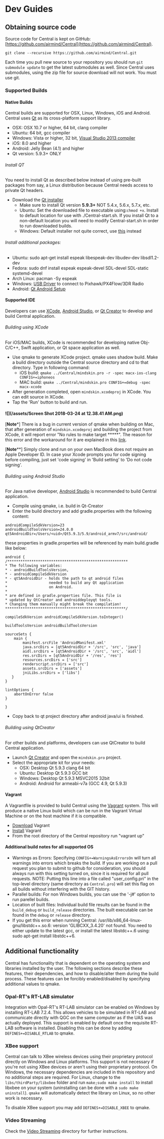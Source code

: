 # Dev Guides

## Obtaining source code

Source code for Central is kept on GitHub: [https://github.com/airmind/Central](https://github.com/airmind/Central).

```
git clone --recursive https://github.com/airmind/Central.git
```

Each time you pull new source to your repository you should run `git submodule update` to get the latest submodules as well. Since Central uses submodules, using the zip file for source download will not work. You must use git.

### Supported Builds

#### Native Builds

Central builds are supported for OSX, Linux, Windows, iOS and Android. Central uses [Qt](http://www.qt.io) as its cross-platform support library.

* OSX: OSX 10.7 or higher, 64 bit, clang compiler
* Ubuntu: 64 bit, gcc compiler
* Windows: Vista or higher, 32 bit, [Visual Studio 2013 compiler](http://www.visualstudio.com/downloads/download-visual-studio-vs#d-express-windows-desktop)
* iOS: 8.0 and higher
* Android: Jelly Bean \(4.1\) and higher
* Qt version: 5.9.3+ ONLY

###### Install QT

You need to install Qt as described below instead of using pre-built packages from say, a Linux distribution because Central needs access to private Qt headers.

* Download the [Qt installer](http://www.qt.io/download-open-source)
  * Make sure to install Qt version **5.9.3+** NOT 5.4.x, 5.6.x, 5.7.x, etc.  
  * Ubuntu: Set the downloaded file to executable using:`chmod +x`. Install to default location for use with ./Central-start.sh. If you install Qt to a non-default location you will need to modify Central-start.sh in order to run downloaded builds.
  * Windows: Default installer not quite correct, use [this](http://download.qt.io/official_releases/qt/5.5/5.5.1/qt-opensource-windows-x86-msvc2013-5.5.1.exe) instead

###### Install additional packages:

* Ubuntu: sudo apt-get install espeak libespeak-dev libudev-dev libsdl1.2-dev
* Fedora: sudo dnf install espeak espeak-devel SDL-devel SDL-static systemd-devel
* Arch Linux: pacman -Sy espeak
* Windows: [USB Driver](http://www.pixhawk.org/firmware/downloads) to connect to Pixhawk/PX4Flow/3DR Radio
* Android: [Qt Android Setup](http://doc.qt.io/qt-5/androidgs.html)

#### Supported IDE

Developers can use [XCode](https://developer.apple.com/xcode/), [Android Studio](https://developer.android.com/studio/index.html), or [Qt Creator](http://doc.qt.io/qtcreator/index.html) to develop and build Central application.

###### Building using XCode

For iOS/MAC builds, XCode is recommended for developing native Obj-C/C++, Swift application, or Qt space application as well.

* Use qmake to generate XCode project. qmake uses shadow build. Make a build directory outside the Central source directory and cd to that directory. Type in following command:
  * iOS build: `qmake ../Central/mindskin.pro -r -spec macx-ios-clang CONFIG+=iphoneos`
  * MAC build: `qmake ../Central/mindskin.pro CONFIG+=debug -spec macx-xcode`
* After generation completed, open `mindskin.xcodeproj` in XCode. You can edit source in XCode.
* Tap the 'Run' button to build and run.

#### ![](/assets/Screen Shot 2018-03-24 at 12.38.41 AM.png)

\[**Note**\*\] There is a bug in current version of qmake when building on Mac, that after generation of  `mindskin.xcodeproj` and building the project from XCode, it will report error "No rules to make target \*\*\*\*\*". The reason for this error and the workaround for it are explained in this [link](http://www.club.mindpx.net/topic/5b102e3f2b3ad01c299b4a72).

\[**Note**\*\*\] Simply clone and run on your own MacBook does not require an Apple Developer ID. In case your Xcode prompts you for code signing before compiling, just set 'code signing' in 'Build setting' to 'Do not code signing'. 



###### Building using Android Studio

For Java native developer, [Android Studio](https://developer.android.com/studio/index.html) is recommended to build Central application.

* Compile using qmake, i.e. build in Qt-Creator
* Enter the build directory and add gradle.properties with the following content:

```
androidCompileSdkVersion=23
androidBuildToolsVersion=24.0.0
qt5AndroidDir=/Users/<uid>/Qt5.9.3/5.9/android_armv7/src/android/
```

these properties in gradle.properties will be referenced by main build.gradle like below:

```
android {
/*******************************************************
* The following variables:
* - androidBuildToolsVersion,
* - androidCompileSdkVersion
* - qt5AndroidDir - holds the path to qt android files
*                   needed to build any Qt application
*                   on Android.
*
* are defined in gradle.properties file. This file is
* updated by QtCreator and androiddeployqt tools.
* Changing them manually might break the compilation!
*******************************************************/

compileSdkVersion androidCompileSdkVersion.toInteger()

buildToolsVersion androidBuildToolsVersion

sourceSets {
    main {
        manifest.srcFile 'AndroidManifest.xml'
        java.srcDirs = [qt5AndroidDir + '/src', 'src', 'java']
        aidl.srcDirs = [qt5AndroidDir + '/src', 'src', 'aidl']
        res.srcDirs = [qt5AndroidDir + '/res', 'res']
        resources.srcDirs = ['src']
        renderscript.srcDirs = ['src']
        assets.srcDirs = ['assets']
        jniLibs.srcDirs = ['libs']
   }
}

lintOptions {
    abortOnError false
}

}
```

* Copy back to qt project directory after android java/ui is finished.

###### Building using QtCreator

For other builds and platforms, developers can use QtCreator to build Central application.

* Launch [Qt Creator](http://doc.qt.io/qtcreator/index.html) and open the `mindskin.pro` project.
* Select the appropriate kit for your needs:
  * OSX: Desktop Qt 5.9.3 clang 64 bit
  * Ubuntu: Desktop Qt 5.9.3 GCC bit
  * Windows: Desktop Qt 5.9.3 MSVC2015 32bit
  * Android: Android for armeabi-v7a \(GCC 4.9, Qt 5.9.3\)

#### Vagrant

A Vagrantfile is provided to build Central using the [Vagrant](https://www.vagrantup.com/) system. This will produce a native Linux build which can be run in the Vagrant Virtual Machine or on the host machine if it is compatible.

* [Download](https://www.vagrantup.com/downloads.html) Vagrant
* [Install](https://www.vagrantup.com/docs/getting-started/) Vagrant
* From the root directory of the Central repository run "vagrant up"

#### Additional build notes for all supported OS

* Warnings as Errors: Specifying `CONFIG+=WarningsAsErrorsOn` will turn all warnings into errors which breaks the build. If you are working on a pull request you plan to submit to github for consideration, you should always run with this setting turned on, since it is required for all pull requests. NOTE: Putting this line into a file called "user\_config.pri" in the top-level directory \(same directory as `Central.pro`\) will set this flag on all builds without interfering with the GIT history.
* Parallel builds: For non Windows builds, you can use the '-j\#' option to run parellel builds.
* Location of built files: Individual build file results can be found in the `build_debug` or `build_release` directories. The built executable can be found in the `debug` or `release` directory.
* If you get this error when running Central: /usr/lib/x86\_64-linux-gnu/libstdc++.so.6: version 'GLIBCXX\_3.4.20' not found. You need to either update to the latest gcc, or install the latest libstdc++.6 using: sudo apt-get install libstdc++6.

## Additional functionality

Central has functionality that is dependent on the operating system and libraries installed by the user. The following sections describe these features, their dependencies, and how to disable/alter them during the build process. These features can be forcibly enabled/disabled by specifying additional values to qmake.

### Opal-RT's RT-LAB simulator

Integration with Opal-RT's RT-LAB simulator can be enabled on Windows by installing RT-LAB 7.2.4. This allows vehicles to be simulated in RT-LAB and communicate directly with QGC on the same computer as if the UAS was actually deployed. This support is enabled by default once the requisite RT-LAB software is installed. Disabling this can be done by adding `DEFINES+=DISABLE_RTLAB` to qmake.

### XBee support

Central can talk to XBee wireless devices using their proprietary protocol directly on Windows and Linux platforms. This support is not necessary if you're not using XBee devices or aren't using their proprietary protocol. On Windows, the necessary dependencies are included in this repository and no additional steps are required. For Linux, change to the `libs/thirdParty/libxbee` folder and run `make;sudo make install` to install libxbee on your system \(uninstalling can be done with a `sudo make uninstall`\). `qmake` will automatically detect the library on Linux, so no other work is necessary.

To disable XBee support you may add `DEFINES+=DISABLE_XBEE` to qmake.

### Video Streaming

Check the [Video Streaming](https://github.com/mavlink/Central/tree/master/src/VideoStreaming) directory for further instructions.


